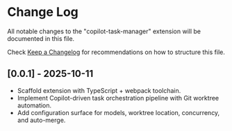 # Change Log

All notable changes to the "copilot-task-manager" extension will be documented in this file.

Check [Keep a Changelog](http://keepachangelog.com/) for recommendations on how to structure this file.

## [0.0.1] - 2025-10-11

- Scaffold extension with TypeScript + webpack toolchain.
- Implement Copilot-driven task orchestration pipeline with Git worktree automation.
- Add configuration surface for models, worktree location, concurrency, and auto-merge.